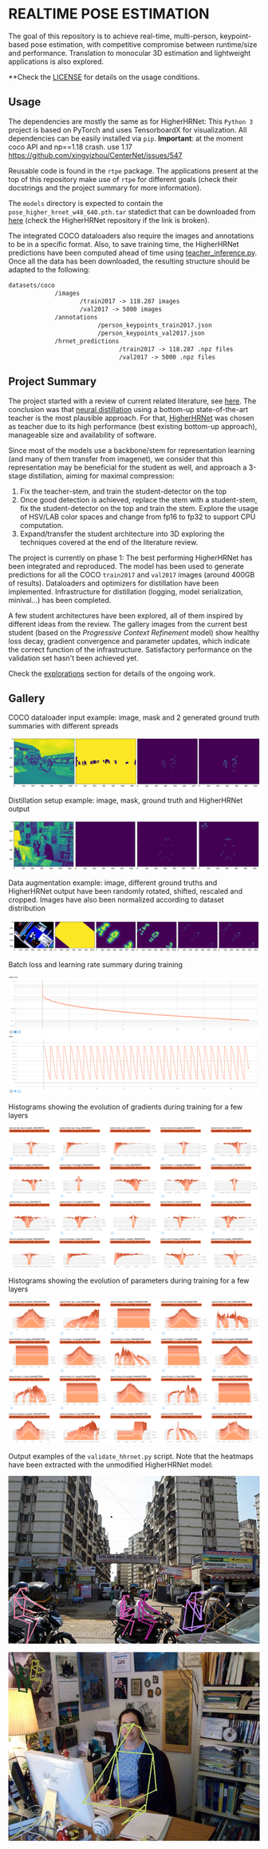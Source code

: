 # REALTIME POSE ESTIMATION

The goal of this repository is to achieve real-time, multi-person, keypoint-based pose estimation, with competitive compromise between runtime/size and performance. Translation to monocular 3D estimation and lightweight applications is also explored.

**Check the [LICENSE](LICENSE) for details on the usage conditions.


## Usage

The dependencies are mostly the same as for HigherHRNet: This `Python 3` project is based on PyTorch and uses TensorboardX for visualization. All dependencies can be easily installed via `pip`. **Important**: at the moment coco API and np==1.18 crash. use 1.17 https://github.com/xingyizhou/CenterNet/issues/547

Reusable code is found in the `rtpe` package. The applications present at the top of this repository make use of `rtpe` for different goals (check their docstrings and the project summary for more information).

The `models` directory is expected to contain the `pose_higher_hrnet_w48_640.pth.tar` statedict that can be downloaded from [here](https://drive.google.com/drive/folders/1hgKminLUNddejJfYpJkuahha8y6V5-UA) (check the HigherHRNet repository if the link is broken).

The integrated COCO dataloaders also require the images and annotations to be in a specific format. Also, to save training time, the HigherHRNet predictions have been computed ahead of time using [teacher_inference.py](teacher_inference.py). Once all the data has been downloaded, the resulting structure should be adapted to the following:

```
datasets/coco
             /images
                    /train2017 -> 118.287 images
                    /val2017 -> 5000 images
             /annotations
                         /person_keypoints_train2017.json
                         /person_keypoints_val2017.json
             /hrnet_predictions
                               /train2017 -> 118.287 .npz files
                               /val2017 -> 5000 .npz files
```


## Project Summary

The project started with a review of current related literature, see [here](assets/background.md). The conclusion was that [neural distillation](https://arxiv.org/abs/1503.02531) using a bottom-up state-of-the-art teacher is the most plausible approach. For that, [HigherHRNet](https://github.com/HRNet/HigherHRNet-Human-Pose-Estimation) was chosen as teacher due to its high performance (best existing bottom-up approach), manageable size and availability of software.

Since most of the models use a backbone/stem for representation learning (and many of them transfer from imagenet), we consider that this representation may be beneficial for the student as well, and approach a 3-stage distillation, aiming for maximal compression:

  1. Fix the teacher-stem, and train the student-detector on the top
  2. Once good detection is achieved, replace the stem with a student-stem, fix the student-detector on the top and train the stem. Explore the usage of HSV/LAB color spaces and change from fp16 to fp32 to support CPU computation.
  3. Expand/transfer the student architecture into 3D exploring the techniques covered at the end of the literature review.

The project is currently on phase 1: The best performing HigherHRNet has been integrated and reproduced. The model has been used to generate predictions for all the COCO `train2017` and `val2017` images (around 400GB of results). Dataloaders and optimizers for distillation have been implemented. Infrastructure for distillation (logging, model serialization, minival...) has been completed.

A few student architectures have been explored, all of them inspired by different ideas from the review. The gallery images from the current best student (based on the *Progressive Context Refinement* model) show healthy loss decay, gradient convergence and parameter updates, which indicate the correct function of the infrastructure. Satisfactory performance on the validation set hasn't been achieved yet.

Check the [explorations](assets/explorations.md) section for details of the ongoing work.


## Gallery

COCO dataloader input example: image, mask and 2 generated ground truth summaries with different spreads

![](assets/dataset_overview.png)

Distillation setup example: image, mask, ground truth and HigherHRNet output

![](assets/distillation_objectives.png)

Data augmentation example: image, different ground truths and HigherHRNet output have been randomly rotated, shifted, rescaled and cropped. Images have also been normalized according to dataset distribution

![](assets/dataloader_augm_overview.png)

Batch loss and learning rate summary during training

![](assets/tb_batch_loss_lr.png)

Histograms showing the evolution of gradients during training for a few layers

![](assets/tb_gradient_histograms.png)

Histograms showing the evolution of parameters during training for a few layers

![](assets/tb_param_histograms.png)


Output examples of the `validate_hhrnet.py` script. Note that the heatmaps have been extracted with the unmodified HigherHRNet model:

![](assets/validate_hhrnet_10.jpg)

![](assets/validate_hhrnet_11.jpg)
